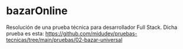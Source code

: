# bazarOnline
Resolución de una prueba técnica para desarrollador Full Stack. Dicha prueba es esta: https://github.com/midudev/pruebas-tecnicas/tree/main/pruebas/02-bazar-universal
